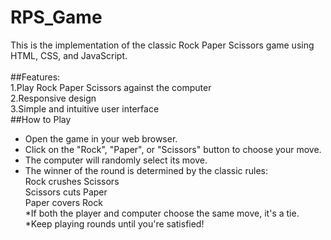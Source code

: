 # RPS_Game

This is the implementation of the classic Rock Paper Scissors game using HTML, CSS, and JavaScript.
<br>
<br>
##Features:
<br>
1.Play Rock Paper Scissors against the computer<br>
2.Responsive design<br>
3.Simple and intuitive user interface<br>
##How to Play
* Open the game in your web browser.<br>
* Click on the "Rock", "Paper", or "Scissors" button to choose your move.<br>
* The computer will randomly select its move.<br>
* The winner of the round is determined by the classic rules:<br>
              Rock crushes Scissors<br>
              Scissors cuts Paper<br>
              Paper covers Rock<br>
*If both the player and computer choose the same move, it's a tie.<br>
*Keep playing rounds until you're satisfied!<br>
